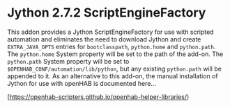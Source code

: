 # Jython 2.7.2 ScriptEngineFactory

This addon provides a Jython ScriptEngineFactory for use with scripted automation and eliminates the need to download Jython and create `EXTRA_JAVA_OPTS` entries for `bootclasspath`, `python.home` and `python.path`.
The `python.home` System property will be set to the path of the add-on.
The `python.path` System property will be set to `$OPENHAB_CONF/automation/lib/python`, but any existing `python.path` will be appended to it. 
As an alternative to this add-on, the manual installation of Jython for use with openHAB is documented here...

[https://openhab-scripters.github.io/openhab-helper-libraries/)
